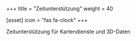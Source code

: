+++
title = "Zeitunterstützung"
weight = 40

[asset]
  icon = "fas fa-clock"
+++

Zeitunterstützung für Kartendienste und 3D-Daten
